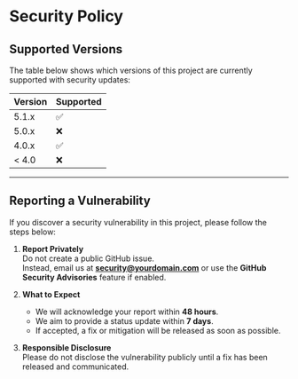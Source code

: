 # Security Policy

## Supported Versions

The table below shows which versions of this project are currently supported with security updates:

| Version | Supported          |
| ------- | ------------------ |
| 5.1.x   | :white_check_mark: |
| 5.0.x   | :x:                |
| 4.0.x   | :white_check_mark: |
| < 4.0   | :x:                |

---

## Reporting a Vulnerability

If you discover a security vulnerability in this project, please follow the steps below:

1. **Report Privately**  
   Do not create a public GitHub issue.  
   Instead, email us at **security@yourdomain.com** or use the **GitHub Security Advisories** feature if enabled.

2. **What to Expect**  
   - We will acknowledge your report within **48 hours**.  
   - We aim to provide a status update within **7 days**.  
   - If accepted, a fix or mitigation will be released as soon as possible.

3. **Responsible Disclosure**  
   Please do not disclose the vulnerability publicly until a fix has been released and communicated.


